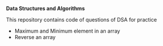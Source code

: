 **Data Structures and Algorithms**

This repository contains code of questions of DSA for practice

* Maximum and Minimum element in an array
* Reverse an array
